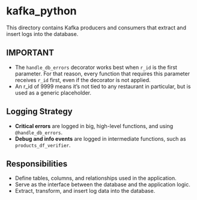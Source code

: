 # kafka_python

This directory contains Kafka producers and consumers that extract and insert logs into the database.

## IMPORTANT

- The `handle_db_errors` decorator works best when `r_id` is the first parameter. For that reason, every function that requires this parameter receives `r_id` first, even if the decorator is not applied.
- An r_id of 9999 means it’s not tied to any restaurant in particular, but is used as a generic placeholder.

## Logging Strategy
- **Critical errors** are logged in big, high-level functions, and using `@handle_db_errors`.  
- **Debug and info events** are logged in intermediate functions, such as `products_df_verifier`.  

## Responsibilities
- Define tables, columns, and relationships used in the application.  
- Serve as the interface between the database and the application logic.  
- Extract, transform, and insert log data into the database.